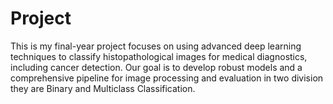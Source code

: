 # Project
This is my final-year project focuses on using advanced deep learning techniques to classify histopathological images for medical diagnostics, including cancer detection. Our goal is to develop robust models and a comprehensive pipeline for image processing and evaluation in two division they are Binary and Multiclass Classification.
